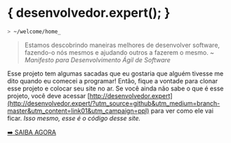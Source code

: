# { desenvolvedor.expert(); }

``` bash
> ~/welcome/home_
````

> Estamos descobrindo maneiras melhores de desenvolver software, fazendo-o nós mesmos e ajudando outros a fazerem o mesmo. ~ *Manifesto para Desenvolvimento Ágil de Software*

Esse projeto tem algumas sacadas que eu gostaria que alguém tivesse me dito quando eu comecei a programar!
Então, fique a vontade para clonar esse projeto e colocar seu site no ar.
Se você ainda não sabe o que é esse projeto, você deve acessar [http://desenvolvedor.expert](http://desenvolvedor.expert/?utm_source=github&utm_medium=branch-master&utm_content=link01&utm_campaign=ppl) para ver como ele vai ficar. *Isso mesmo, esse é o código desse site.*

[:arrow_right: SAIBA AGORA](http://desenvolvedor.expert/?utm_source=github&utm_medium=branch-master&utm_content=SAIBA%20AGORA&utm_campaign=ppl)
